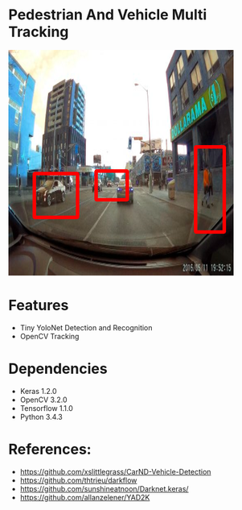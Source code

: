 # Pedestrian And Vehicle Multi Tracking
![dashcam](/images/out.jpg)

# Features
* Tiny YoloNet Detection and Recognition
* OpenCV Tracking

# Dependencies
* Keras 1.2.0
* OpenCV 3.2.0
* Tensorflow 1.1.0
* Python 3.4.3

# References:
* https://github.com/xslittlegrass/CarND-Vehicle-Detection
* https://github.com/thtrieu/darkflow
* https://github.com/sunshineatnoon/Darknet.keras/
* https://github.com/allanzelener/YAD2K
